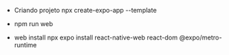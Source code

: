 * Criando projeto
npx create-expo-app --template

* npm run web

* web install
npx expo install react-native-web react-dom @expo/metro-runtime